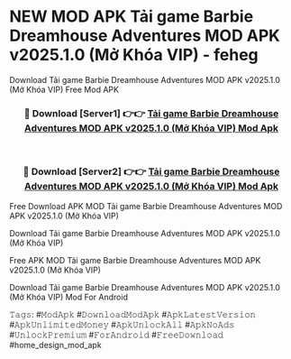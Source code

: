 # NEW MOD APK Tải game Barbie Dreamhouse Adventures MOD APK v2025.1.0 (Mở Khóa VIP) - feheg
Download Tải game Barbie Dreamhouse Adventures MOD APK v2025.1.0 (Mở Khóa VIP) Free Mod APK

<div align="center">
<h3>🔴 Download [Server1] 👉👉 <a href="https://apk-comot.site?title=Tải_game_Barbie_Dreamhouse_Adventures_MOD_APK_v2025.1.0_(Mở_Khóa_VIP)">Tải game Barbie Dreamhouse Adventures MOD APK v2025.1.0 (Mở Khóa VIP) Mod Apk</a></h3><br>

<h3>🔴 Download [Server2] 👉👉 <a href="https://apk-comot.site?title=Tải_game_Barbie_Dreamhouse_Adventures_MOD_APK_v2025.1.0_(Mở_Khóa_VIP)">Tải game Barbie Dreamhouse Adventures MOD APK v2025.1.0 (Mở Khóa VIP) Mod Apk</a></h3>
</div>


Free Download APK MOD Tải game Barbie Dreamhouse Adventures MOD APK v2025.1.0 (Mở Khóa VIP)

Download Tải game Barbie Dreamhouse Adventures MOD APK v2025.1.0 (Mở Khóa VIP) 

Free APK MOD Tải game Barbie Dreamhouse Adventures MOD APK v2025.1.0 (Mở Khóa VIP) 

Download Tải game Barbie Dreamhouse Adventures MOD APK v2025.1.0 (Mở Khóa VIP) Mod For Android

𝚃𝚊𝚐𝚜: #𝙼𝚘𝚍𝙰𝚙𝚔 #𝙳𝚘𝚠𝚗𝚕𝚘𝚊𝚍𝙼𝚘𝚍𝙰𝚙𝚔 #𝙰𝚙𝚔𝙻𝚊𝚝𝚎𝚜𝚝𝚅𝚎𝚛𝚜𝚒𝚘𝚗 #𝙰𝚙𝚔𝚄𝚗𝚕𝚒𝚖𝚒𝚝𝚎𝚍𝙼𝚘𝚗𝚎𝚢 #𝙰𝚙𝚔𝚄𝚗𝚕𝚘𝚌𝚔𝙰𝚕𝚕 #𝙰𝚙𝚔𝙽𝚘𝙰𝚍𝚜 #𝚄𝚗𝚕𝚘𝚌𝚔𝙿𝚛𝚎𝚖𝚒𝚞𝚖 #𝙵𝚘𝚛𝙰𝚗𝚍𝚛𝚘𝚒𝚍 #𝙵𝚛𝚎𝚎𝙳𝚘𝚠𝚗𝚕𝚘𝚊𝚍 #home_design_mod_apk